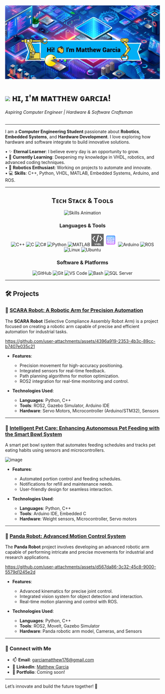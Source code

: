 <!-- Banner -->
![Hi! I'm Matthew Garcia](./Banner1.jpg)

<!-- Header Name -->
# <img src="https://media.giphy.com/media/j5iT3GqqBBu6UQbMva/giphy.gif" width="50"/> ʜɪ, ɪ'ᴍ ᴍᴀᴛᴛʜᴇᴡ ɢᴀʀᴄɪᴀ!  
*Aspiring Computer Engineer | Hardware & Software Craftsman*  
<br />

---

I am a **Computer Engineering Student** passionate about **Robotics**, **Embedded Systems**, and **Hardware Development**. I love exploring how hardware and software integrate to build innovative solutions.

• ✨ **Eternal Learner**: I believe every day is an opportunity to grow.  
• 🌱 **Currently Learning**: Deepening my knowledge in VHDL, robotics, and advanced coding techniques.  
• 🤖 **Robotics Enthusiast**: Working on projects to automate and innovate.  
• 💻 **Skills**: C++, Python, VHDL, MATLAB, Embedded Systems, Arduino, and ROS.  

---

<!--Languages and Tools Section-->       
<h2 align="center">Tᴇᴄʜ Sᴛᴀᴄᴋ & Tᴏᴏʟs</h2>

<div align="center">
  <img src="./Skills_Animation_White.gif" alt="Skills Animation" width="400" />
</div>

<div align="center">
  <h3>Languages & Tools</h3>
  <p>
    <img src="https://cdn.jsdelivr.net/gh/devicons/devicon/icons/cplusplus/cplusplus-original.svg" height="40" alt="C++" />
    <img src="https://cdn.jsdelivr.net/gh/devicons/devicon/icons/c/c-original.svg" height="40" alt="C" />
    <img src="https://cdn.jsdelivr.net/gh/devicons/devicon/icons/csharp/csharp-original.svg" height="40" alt="C#" />
    <img src="https://cdn.jsdelivr.net/gh/devicons/devicon/icons/python/python-original.svg" height="40" alt="Python" />
    <img src="https://cdn.jsdelivr.net/gh/devicons/devicon/icons/matlab/matlab-original.svg" height="40" alt="MATLAB" />
    <img src="./VHDL.png" height="40" alt="VHDL" />
    <img src="./multisim.png" height="40" alt="Multisim" />
    <img src="https://cdn.jsdelivr.net/gh/devicons/devicon/icons/arduino/arduino-original.svg" height="40" alt="Arduino" />
    <img src="https://cdn.jsdelivr.net/gh/devicons/devicon/icons/ros/ros-original.svg" height="40" alt="ROS" />
    <img src="https://cdn.jsdelivr.net/gh/devicons/devicon/icons/linux/linux-original.svg" height="40" alt="Linux" />
    <img src="https://cdn.jsdelivr.net/gh/devicons/devicon/icons/ubuntu/ubuntu-plain.svg" height="40" alt="Ubuntu" />
  </p>
</div>

<div align="center">
  <h3>Software & Platforms</h3>
  <p>
    <img src="https://cdn.jsdelivr.net/gh/devicons/devicon/icons/github/github-original.svg" height="40" alt="GitHub" />
    <img src="https://cdn.jsdelivr.net/gh/devicons/devicon/icons/git/git-original.svg" height="40" alt="Git" />
    <img src="https://cdn.jsdelivr.net/gh/devicons/devicon/icons/vscode/vscode-original.svg" height="40" alt="VS Code" />
    <img src="https://cdn.jsdelivr.net/gh/devicons/devicon/icons/bash/bash-original.svg" height="40" alt="Bash" />
    <img src="https://cdn.jsdelivr.net/gh/devicons/devicon/icons/microsoftsqlserver/microsoftsqlserver-plain.svg" height="40" alt="SQL Server" />
  </p>
</div>

---

## 🛠️ Projects

### 🤖 [SCARA Robot: A Robotic Arm for Precision Automation](https://github.com/yourusername/scara-robot)
The **SCARA Robot** (Selective Compliance Assembly Robot Arm) is a project focused on creating a robotic arm capable of precise and efficient automation for industrial tasks.




https://github.com/user-attachments/assets/4396a919-2353-4b3c-89cc-b7407e035c21







- **Features**:
  - Precision movement for high-accuracy positioning.
  - Integrated sensors for real-time feedback.
  - Path planning algorithms for motion optimization.
  - ROS2 integration for real-time monitoring and control.

- **Technologies Used**:
  - **Languages**: Python, C++
  - **Tools**: ROS2, Gazebo Simulator, Arduino IDE
  - **Hardware**: Servo Motors, Microcontroller (Arduino/STM32), Sensors

---

### 🐾 [Intelligent Pet Care: Enhancing Autonomous Pet Feeding with the Smart Bowl System](https://github.com/yourusername/intelligent-pet-care)
A smart pet bowl system that automates feeding schedules and tracks pet eating habits using sensors and microcontrollers.

![image](https://github.com/user-attachments/assets/8aebe4af-9fb5-4a71-9561-a0c7ecc552cd)


- **Features**:
  - Automated portion control and feeding schedules.
  - Notifications for refill and maintenance needs.
  - User-friendly design for seamless interaction.

- **Technologies Used**:
  - **Languages**: Python, C++
  - **Tools**: Arduino IDE, Embedded C
  - **Hardware**: Weight sensors, Microcontroller, Servo motors

---

### 🐼 [Panda Robot: Advanced Motion Control System](https://github.com/yourusername/panda-robot)
The **Panda Robot** project involves developing an advanced robotic arm capable of performing intricate and precise movements for industrial and research applications.



https://github.com/user-attachments/assets/d567da86-3c32-45c8-9000-5579d1245e2d



- **Features**:
  - Advanced kinematics for precise joint control.
  - Integrated vision system for object detection and interaction.
  - Real-time motion planning and control with ROS.

- **Technologies Used**:
  - **Languages**: Python, C++
  - **Tools**: ROS2, MoveIt, Gazebo Simulator
  - **Hardware**: Panda robotic arm model, Cameras, and Sensors


---

### 🌟 **Connect with Me**
- 📫 **Email**: [garciamatthew176@gmail.com](mailto:garciamatthew176@gmail.com)  
- 💼 **LinkedIn**: [Matthew Garcia](https://www.linkedin.com/in/matthew-garcia-165634195/)  
- 🚀 **Portfolio**: Coming soon!  

---

Let’s innovate and build the future together! 🚀

